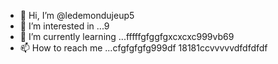 - 👋 Hi, I’m @ledemondujeup5
- 👀 I’m interested in ...9
- 🌱 I’m currently learning ...fffffgfggfgxcxcxc999vb69
- 📫 How to reach me ...cfgfgfgfg999df
18181ccvvvvvdfdfdfdf
<!---2222cccc515151
ledemondujeup5/ledemondujeup5 is a ✨ special ✨ repository because its `README.md` (this file) appears on your GitHub profile.
You can click the Preview link to take a look at your changes.;:;:;:
dfdfdfdfcvcvcvcv
1651616fggffg
vvvvv
